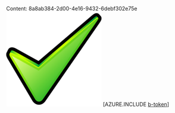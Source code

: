 Content: 8a8ab384-2d00-4e16-9432-6debf302e75e![image](54e4a6f5-840d-4be9-939e-32edb06b0285.png)
[AZURE.INCLUDE [b-token](38f742b9-72c2-42f5-a47f-f9bc83172bf8.md)]
